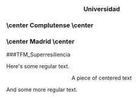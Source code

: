 ### <p style="text-align: center;">Universidad</p>
### \center Complutense \center
### \center Madrid \center 

###TFM_Superresiliencia

Here's some regular text.
<p style="text-align: center;">A piece of centered text</p>
And some more regular text.
